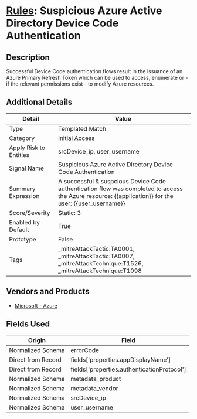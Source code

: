 # [Rules](README.md): Suspicious Azure Active Directory Device Code Authentication

## Description
Successful Device Code authentication flows result in the issuance of an Azure Primary Refresh Token which can be used to access, enumerate or - if the relevant permissions exist - to modify Azure resources.

## Additional Details
|Detail|Value|
|----|----|
|Type|Templated Match|
|Category|Initial Access|
|Apply Risk to Entities|srcDevice_ip, user_username|
|Signal Name|Suspicious Azure Active Directory Device Code Authentication|
|Summary Expression|A successful & suspcious Device Code authentication flow was completed to access the Azure resource: {{application}} for the user: {{user_username}}|
|Score/Severity|Static: 3|
|Enabled by Default|True|
|Prototype|False|
|Tags|_mitreAttackTactic:TA0001, _mitreAttackTactic:TA0007, _mitreAttackTechnique:T1526, _mitreAttackTechnique:T1098|
## Vendors and Products
- [Microsoft - Azure](../products/a1225af5-e778-4068-a9a2-47da93d1ff24.md)


## Fields Used

|Origin|Field|
|----|----|
|Normalized Schema|errorCode|
|Direct from Record|fields['properties.appDisplayName']|
|Direct from Record|fields['properties.authenticationProtocol']|
|Normalized Schema|metadata_product|
|Normalized Schema|metadata_vendor|
|Normalized Schema|srcDevice_ip|
|Normalized Schema|user_username|


